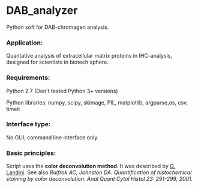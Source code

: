 # DAB_analyzer
Python soft for DAB-chromagen analysis.

### Application:
Quantative analysis of extracellular matrix proteins in IHC-analysis, designed for scientists in biotech sphere. 

### Requirements:
Python 2.7 (Don't tested Python 3+ versions)

Python libraries: numpy, scipy, skimage, PIL, matplotlib, argparse,os, csv, timeit

### Interface type:
No GUI, command line interface only.

### Basic principles:
Script uses the **color deconvolution method**. It was described by [G. Landini](http://www.mecourse.com/landinig/software/cdeconv/cdeconv.html). See also *Ruifrok AC, Johnston DA. Quantification of histochemical staining by color deconvolution. Anal Quant Cytol Histol 23: 291-299, 2001.*
